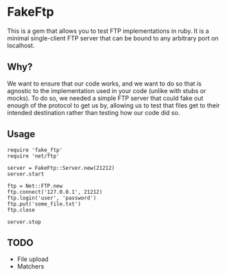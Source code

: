 FakeFtp
=======

This is a gem that allows you to test FTP implementations in ruby. It is a minimal single-client FTP server
that can be bound to any arbitrary port on localhost.

Why?
----

We want to ensure that our code works, and we want to do so that is agnostic to the implementation used in your
code (unlike with stubs or mocks). To do so, we needed a simple FTP server that could fake out enough of the protocol
to get us by, allowing us to test that files get to their intended destination rather than testing how our code did so.

Usage
-----

    require 'fake_ftp'
    require 'net/ftp'

    server = FakeFtp::Server.new(21212)
    server.start

    ftp = Net::FTP.new
    ftp.connect('127.0.0.1', 21212)
    ftp.login('user', 'password')
    ftp.put('some_file.txt')
    ftp.close

    server.stop

TODO
----

* File upload
* Matchers